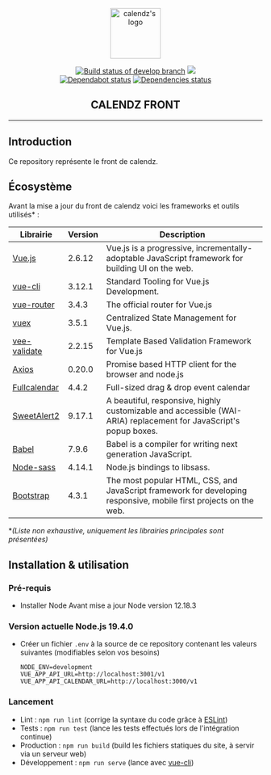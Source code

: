 <p align="center"><a href="https://calendz.app/" target="_blank" rel="noopener noreferrer"><img width="100" src="https://avatars3.githubusercontent.com/u/51510476?s=400&u=e110cf083bbc29eab84d4dceb85c94d7a87882db&v=4" alt="calendz's logo"></a></p>

<p align="center">
  <a href="https://travis-ci.com/calendz/calendz-front"><img src="https://travis-ci.com/calendz/calendz-front.svg?branch=develop" alt="Build status of develop branch"></a>
  <a href="https://www.codacy.com/app/calendz/front?utm_source=github.com&amp;utm_medium=referral&amp;utm_content=calendz/calendz-front&amp;utm_campaign=Badge_Grade"><img src="https://api.codacy.com/project/badge/Grade/031c9c14be87456889c2772d66aaff3b"/></a>
  <br>
  <a href="https://dependabot.com/"><img src="https://api.dependabot.com/badges/status?host=github&amp;repo=calendz/calendz-front" alt="Dependabot status"></a>
  <a href="https://dependabot.com/"><img src="https://img.shields.io/david/calendz/calendz-front.svg?maxAge=3600" alt="Dependencies status"></a>
  <br>
</p>

<h2 align="center">CALENDZ FRONT</h2>

---

## Introduction

Ce repository représente le front de calendz.

## Écosystème

Avant la mise a jour du front de calendz voici les frameworks et outils utilisés* :

| Librairie        | Version | Description                                                                                                       |
| ---------------- | ------- | ----------------------------------------------------------------------------------------------------------------- |
| [Vue.js]         | 2.6.12  | Vue.js is a progressive, incrementally-adoptable JavaScript framework for building UI on the web.                 |
| [vue-cli]        | 3.12.1  | Standard Tooling for Vue.js Development.                                                                          |
| [vue-router]     | 3.4.3   | The official router for Vue.js                                                                                    |
| [vuex]           | 3.5.1   | Centralized State Management for Vue.js.                                                                          |
| [vee-validate]   | 2.2.15  | Template Based Validation Framework for Vue.js                                                                    |
| [Axios]          | 0.20.0  | Promise based HTTP client for the browser and node.js                                                             |
| [Fullcalendar]   | 4.4.2   | Full-sized drag & drop event calendar                                                                             |
| [SweetAlert2]    | 9.17.1  | A beautiful, responsive, highly customizable and accessible (WAI-ARIA) replacement for JavaScript's popup boxes.  |
| [Babel]          | 7.9.6   | Babel is a compiler for writing next generation JavaScript.                                                       |
| [Node-sass]      | 4.14.1  | Node.js bindings to libsass.                                                                                      |
| [Bootstrap]      | 4.3.1   | The most popular HTML, CSS, and JavaScript framework for developing responsive, mobile first projects on the web. |

**(Liste non exhaustive, uniquement les librairies principales sont présentées)*

## Installation & utilisation

### Pré-requis

* Installer Node
Avant mise a jour Node version 12.18.3
### Version actuelle Node.js 19.4.0
* Créer un fichier `.env` à la source de ce repository contenant les valeurs suivantes (modifiables selon vos besoins)

      NODE_ENV=development
      VUE_APP_API_URL=http://localhost:3001/v1
      VUE_APP_API_CALENDAR_URL=http://localhost:3000/v1

### Lancement

* Lint : `npm run lint` (corrige la syntaxe du code grâce à [ESLint](https://github.com/eslint/eslint))
* Tests : `npm run test` (lance les tests effectués lors de l'intégration continue)
* Production : `npm run build` (build les fichiers statiques du site, à servir via un serveur web)
* Développement : `npm run serve` (lance avec [vue-cli](https://github.com/vuejs/vue-cli))

[Vue.js]: https://github.com/vuejs/vue
[vue-cli]: https://github.com/vuejs/vue-cli
[vue-router]: https://github.com/vuejs/vue-router
[vuex]: https://github.com/vuejs/vuex
[vee-validate]: https://github.com/baianat/vee-validate
[Axios]: https://github.com/axios/axios
[Fullcalendar]: https://github.com/fullcalendar/fullcalendar
[SweetAlert2]: https://github.com/sweetalert2/sweetalert2
[Babel]: https://github.com/babel/babel
[Node-sass]: https://github.com/sass/node-sass
[Bootstrap]: https://github.com/twbs/bootstrap
